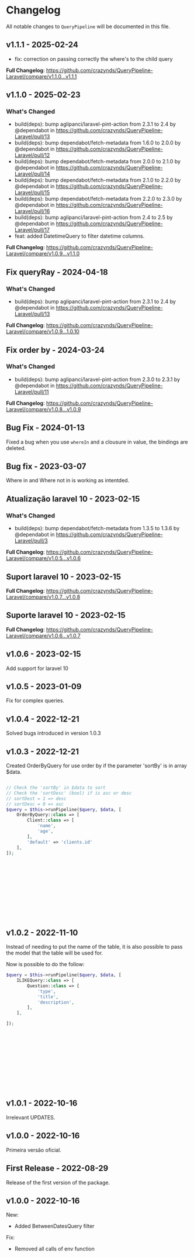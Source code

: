 # Changelog

All notable changes to `QueryPipeline` will be documented in this file.

## v1.1.1 - 2025-02-24

* fix: correction on passing correctly the where's to the child query

**Full Changelog**: https://github.com/crazynds/QueryPipeline-Laravel/compare/v1.1.0...v1.1.1

## v1.1.0 - 2025-02-23

### What's Changed

* build(deps): bump aglipanci/laravel-pint-action from 2.3.1 to 2.4 by @dependabot in https://github.com/crazynds/QueryPipeline-Laravel/pull/13
* build(deps): bump dependabot/fetch-metadata from 1.6.0 to 2.0.0 by @dependabot in https://github.com/crazynds/QueryPipeline-Laravel/pull/12
* build(deps): bump dependabot/fetch-metadata from 2.0.0 to 2.1.0 by @dependabot in https://github.com/crazynds/QueryPipeline-Laravel/pull/14
* build(deps): bump dependabot/fetch-metadata from 2.1.0 to 2.2.0 by @dependabot in https://github.com/crazynds/QueryPipeline-Laravel/pull/15
* build(deps): bump dependabot/fetch-metadata from 2.2.0 to 2.3.0 by @dependabot in https://github.com/crazynds/QueryPipeline-Laravel/pull/16
* build(deps): bump aglipanci/laravel-pint-action from 2.4 to 2.5 by @dependabot in https://github.com/crazynds/QueryPipeline-Laravel/pull/17
* feat: added DatetimeQuery to filter datetime columns.

**Full Changelog**: https://github.com/crazynds/QueryPipeline-Laravel/compare/v1.0.9...v1.1.0

## Fix queryRay - 2024-04-18

### What's Changed

* build(deps): bump aglipanci/laravel-pint-action from 2.3.1 to 2.4 by @dependabot in https://github.com/crazynds/QueryPipeline-Laravel/pull/13

**Full Changelog**: https://github.com/crazynds/QueryPipeline-Laravel/compare/v1.0.9...1.0.10

## Fix order by - 2024-03-24

### What's Changed

* build(deps): bump aglipanci/laravel-pint-action from 2.3.0 to 2.3.1 by @dependabot in https://github.com/crazynds/QueryPipeline-Laravel/pull/11

**Full Changelog**: https://github.com/crazynds/QueryPipeline-Laravel/compare/v1.0.8...v1.0.9

## Bug Fix - 2024-01-13

Fixed a bug when you use `whereIn` and a clousure in value, the bindings are deleted.

## Bug fix - 2023-03-07

Where in and Where not in is working as intentded.

## Atualização laravel 10 - 2023-02-15

### What's Changed

- build(deps): bump dependabot/fetch-metadata from 1.3.5 to 1.3.6 by @dependabot in https://github.com/crazynds/QueryPipeline-Laravel/pull/3

**Full Changelog**: https://github.com/crazynds/QueryPipeline-Laravel/compare/v1.0.5...v1.0.6

## Suport laravel 10 - 2023-02-15

**Full Changelog**: https://github.com/crazynds/QueryPipeline-Laravel/compare/v1.0.7...v1.0.8

## Suporte laravel 10 - 2023-02-15

**Full Changelog**: https://github.com/crazynds/QueryPipeline-Laravel/compare/v1.0.6...v1.0.7

## v1.0.6 - 2023-02-15

Add support for laravel 10

## v1.0.5 - 2023-01-09

Fix for complex queries.

## v1.0.4 - 2022-12-21

Solved bugs introduced in version 1.0.3

## v1.0.3 - 2022-12-21

Created OrderByQuery for use order by if the parameter 'sortBy' is in array $data.

```php

// Check the 'sortBy' in $data to sort
// Check the 'sortDesc' (bool) if is asc or desc 
// sortDest = 1 => desc 
// sortDesc = 0 => asc
$query = $this->runPipeline($query, $data, [
    OrderByQuery::class => [
        Client::class => [
            'name',
            'age',
        ],
        'default' => 'clients.id'
    ],
]);














```
## v1.0.2 - 2022-11-10

Instead of needing to put the name of the table, it is also possible to pass the model that the table will be used for.

Now is possible to do the follow:

```php
$query = $this->runPipeline($query, $data, [
    ILIKEQuery::class => [
        Question::class => [
            'type',
            'title',
            'description',
        ],
    ],

]);














```
## v1.0.1 - 2022-10-16

Irrelevant UPDATES.

## v1.0.0 - 2022-10-16

Primeira versão oficial.

## First Release - 2022-08-29

Release of the first version of the package.

## v1.0.0 - 2022-10-16

New:

- Added BetweenDatesQuery filter

Fix:

- Removed all calls of env function
